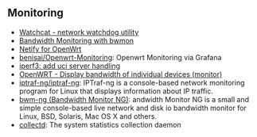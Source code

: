 ## Monitoring

- [Watchcat - network watchdog utility](https://openwrt.org/docs/guide-user/advanced/watchcat)
- [Bandwidth Monitoring with bwmon](https://openwrt.org/docs/guide-user/services/network_monitoring/bwmon)
- [Netify for OpenWrt](https://www.netify.ai/products/netify-informatics/get-netify/openwrt)
- [benisai/Openwrt-Monitoring](https://github.com/benisai/Openwrt-Monitoring):
  Openwrt Monitoring via Grafana
- [iperf3: add uci server handling](https://github.com/openwrt/packages/pull/16282)
- [OpenWRT - Display bandwidth of individual devices (monitor)](https://www.libe.net/en-router-monitor)
- [iptraf-ng/iptraf-ng](https://github.com/iptraf-ng/iptraf-ng): IPTraf-ng is a
  console-based network monitoring program for Linux that displays information
  about IP traffic.
- [bwm-ng (Bandwidth Monitor NG)](https://www.gropp.org/?id=projects&sub=bwm-ng):
  andwidth Monitor NG is a small and simple console-based live network and disk
  io bandwidth monitor for Linux, BSD, Solaris, Mac OS X and others.
- [collectd](https://www.collectd.org/): The system statistics collection daemon
